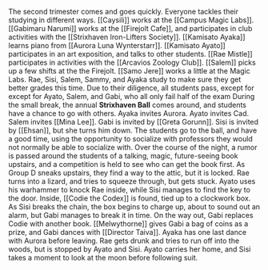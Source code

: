 The second trimester comes and goes quickly. Everyone tackles their studying in different ways. [[Caysili]] works at the [[Campus Magic Labs]]. [[Gabimaru Narumi]] works at the [[Firejolt Cafe]], and participates in club activities with the [[Strixhaven Iron-Lifters Society]]. [[Kamisato Ayaka]] learns piano from [[Aurora Luna Wynterstarr]]. [[Kamisato Ayato]] participates in an art exposition, and talks to other students. [[Rae Mistle]] participates in activities with the [[Arcavios Zoology Club]]. [[Salem]] picks up a few shifts at the the Firejolt. [[Samo Jere]] works a little at the Magic Labs. Rae, Sisi, Salem, Sammy, and Ayaka study to make sure they get better grades this time. Due to their diligence, all students pass, except for except for Ayato, Salem, and Gabi, who all only fail half of the exam
During the small break, the annual **Strixhaven Ball** comes around, and students have a chance to go with others. Ayaka invites Aurora. Ayato invites Cad. Salem invites [[Mina Lee]]. Gabi is invited by [[Greta Gorunn]]. Sisi is invited by [[Ehsan]], but she turns him down. The students go to the ball, and have a good time, using the opportunity to socialize with professors they would not normally be able to socialize with.
Over the course of the night, a rumor is passed around the students of a talking, magic, future-seeing book upstairs, and a competition is held to see who can get the book first. As Group D sneaks upstairs, they find a way to the attic, but it is locked. Rae turns into a lizard, and tries to squeeze through, but gets stuck. Ayato uses his warhammer to knock Rae inside, while Sisi manages to find the key to the door.
Inside, [[Codie the Codex]] is found, tied up to a clockwork box. As Sisi breaks the chain, the box begins to charge up, about to sound out an alarm, but Gabi manages to break it in time. On the way out, Gabi replaces Codie with another book. [[Melwythorne]] gives Gabi a bag of coins as a prize, and Gabi dances with [[Director Taiva]]. Ayaka has one last dance with Aurora before leaving. Rae gets drunk and tries to run off into the woods, but is stopped by Ayato and Sisi. Ayato carries her home, and Sisi takes a moment to look at the moon before following suit.